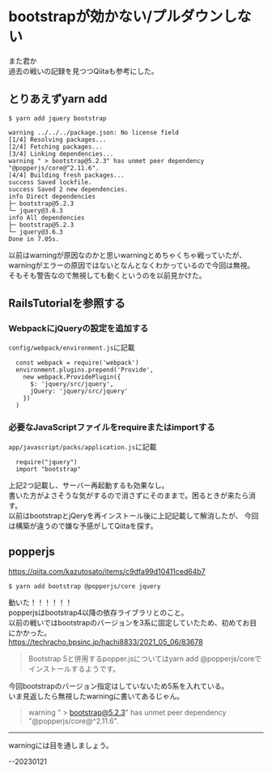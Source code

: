 # bootstrapが効かない/プルダウンしない
また君か  
過去の戦いの記録を見つつQiitaも参考にした。  
## とりあえずyarn add

```
$ yarn add jquery bootstrap
```  
```  
warning ../../../package.json: No license field  
[1/4] Resolving packages...  
[2/4] Fetching packages...  
[3/4] Linking dependencies...  
warning " > bootstrap@5.2.3" has unmet peer dependency "@popperjs/core@^2.11.6".  
[4/4] Building fresh packages...  
success Saved lockfile.  
success Saved 2 new dependencies.  
info Direct dependencies  
├─ bootstrap@5.2.3  
└─ jquery@3.6.3  
info All dependencies  
├─ bootstrap@5.2.3  
└─ jquery@3.6.3  
Done in 7.05s.  
```  

以前はwarningが原因なのかと思いwarningとめちゃくちゃ戦っていたが、
warningがエラーの原因ではないとなんとなくわかっているので今回は無視。  
そもそも警告なので無視しても動くというのを以前見かけた。  

## RailsTutorialを参照する

### WebpackにjQueryの設定を追加する
`config/webpack/environment.js`に記載  
```
  const webpack = require('webpack')  
  environment.plugins.prepend('Provide',  
    new webpack.ProvidePlugin({  
      $: 'jquery/src/jquery',  
      jQuery: 'jquery/src/jquery'  
    })  
  )  
```  
### 必要なJavaScriptファイルをrequireまたはimportする
`app/javascript/packs/application.js`に記載  
```
  require("jquery")  
  import "bootstrap"  
```  

上記2つ記載し、サーバー再起動するも効果なし。  
書いた方がよさそうな気がするので消さずにそのままで。困るときが来たら消す。  
以前はbootstrapとjQeryを再インストール後に上記記載して解消したが、
今回は構築が違うので嫌な予感がしてQiitaを探す。  

## popperjs
https://qiita.com/kazutosato/items/c9dfa99d10411ced64b7  
```
$ yarn add bootstrap @popperjs/core jquery  
```  
動いた！！！！！！  
popperjsはbootstrap4以降の依存ライブラリとのこと。  
以前の戦いではbootstrapのバージョンを3系に固定していたため、初めてお目にかかった。  
https://techracho.bpsinc.jp/hachi8833/2021_05_06/83678  

> Bootstrap 5と併用するpopper.jsについてはyarn add @popperjs/coreでインストールするようです。  

今回bootstrapのバージョン指定はしていないため5系を入れている。  
いま見返したら無視したwarningに書いてあるじゃん。

> warning " > bootstrap@5.2.3" has unmet peer dependency "@popperjs/core@^2.11.6".  

---

warningには目を通しましょう。  

--20230121